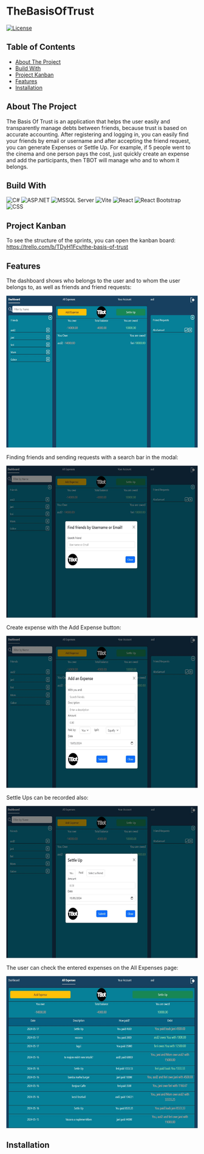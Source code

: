 # TheBasisOfTrust

[![License](https://img.shields.io/badge/license-Apache%202.0-blue.svg)](https://www.apache.org/licenses/LICENSE-2.0)

## Table of Contents

- [About The Project](#about-the-project)
- [Build With](#build-with)
- [Project Kanban](#project-kanban)
- [Features](#features)
- [Installation](#installation)

## About The Project

The Basis Of Trust is an application that helps the user easily and transparently manage debts between friends, because trust is based on accurate accounting.
After registering and logging in, you can easily find your friends by email or username and after accepting the friend request, you can generate Expenses or Settle Up.
For example, if 5 people went to the cinema and one person pays the cost, just quickly create an expense and add the participants, then TBOT will manage who and to whom it belongs.

## Build With

![C#](https://img.shields.io/badge/C%23-239120?style=for-the-badge&logo=c-sharp&logoColor=white)
![ASP.NET](https://img.shields.io/badge/ASP.NET-5C2D91?style=for-the-badge&logo=.net&logoColor=white)
![MSSQL Server](https://img.shields.io/badge/MSSQL%20Server-CC2927?style=for-the-badge&logo=microsoft-sql-server&logoColor=white)
![Vite](https://img.shields.io/badge/Vite-646CFF?style=for-the-badge&logo=vite&logoColor=white)
![React](https://img.shields.io/badge/React-20232A?style=for-the-badge&logo=react&logoColor=61DAFB)
![React Bootstrap](https://img.shields.io/badge/React%20Bootstrap-563D7C?style=for-the-badge&logo=bootstrap&logoColor=white)
![CSS](https://img.shields.io/badge/CSS-1572B6?style=for-the-badge&logo=css3&logoColor=white)

## Project Kanban

To see the structure of the sprints, you can open the kanban board:
https://trello.com/b/TDyH1Fcv/the-basis-of-trust

## Features

The dashboard shows who belongs to the user and to whom the user belongs to, as well as friends and friend requests:

<img src="./TBOTFrontend/public/Images/tbotDashboard.JPG" alt="Dashboard" width="600" height="400">

Finding friends and sending requests with a search bar in the modal:

<img src="./TBOTFrontend/public/Images/tbotAddFriends.JPG" alt="AddFriends" width="600" height="400">

Create expense with the Add Expense button:

<img src="./TBOTFrontend/public/Images/tbotAddExpens.JPG" alt="AddFriends" width="600" height="400">

Settle Ups can be recorded also:

<img src="./TBOTFrontend/public/Images/tbotSettleUp.JPG" alt="AddFriends" width="600" height="400">

The user can check the entered expenses on the All Expenses page:

<img src="./TBOTFrontend/public/Images/tbotAllExpenses.JPG" alt="AddFriends" width="600" height="400">

## Installation
